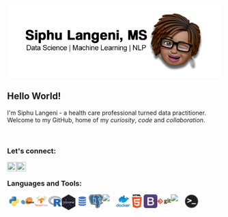 ![GitHub Banner][banner]

## Hello World!

I'm Siphu Langeni - a health care professional turned data practitioner. Welcome to my GitHub, home of my *curiosity*, *code* and *collaboration*.  

<br />

### Let's connect:

<!-- GitHub -->
[<img align="left" alt="" width="22" src="https://cdn.jsdelivr.net/npm/simple-icons@v3/icons/github.svg"  />][github]

<!-- LinkedIn -->
[<img align="left" alt="" width="22" src="https://cdn.jsdelivr.net/npm/simple-icons@v3/icons/linkedin.svg" />][linkedin]

<!-- Medium -->
[<img align="left" alt="" align="left" alt="" height="22" width="22" src="https://cdn.jsdelivr.net/npm/simple-icons@v3/icons/medium.svg" />][medium]

<!-- Twitter -->
[<img align="left" alt="" height="22" width="22" src="https://cdn.jsdelivr.net/npm/simple-icons@v3/icons/twitter.svg" />][twitter]

<br />

### Languages and Tools:

<!-- python -->
<img align="left" width="32" src="https://raw.githubusercontent.com/github/explore/80688e429a7d4ef2fca1e82350fe8e3517d3494d/topics/python/python.png"/>

<!-- Scikit-Learn -->
<img align="left" width="32" src="https://raw.githubusercontent.com/github/explore/80688e429a7d4ef2fca1e82350fe8e3517d3494d/topics/scikit-learn/scikit-learn.png"/>

<!-- TensorFlow -->
<img align="left" width="32" src="https://raw.githubusercontent.com/github/explore/80688e429a7d4ef2fca1e82350fe8e3517d3494d/topics/tensorflow/tensorflow.png"/>

<!-- R -->
<img align="left" width="32" src="https://raw.githubusercontent.com/github/explore/80688e429a7d4ef2fca1e82350fe8e3517d3494d/topics/r/r.png"/>

<!-- Tidyverse -->
<img align="left" width="32" src="https://github.com/tidyverse/tidyverse/raw/master/man/figures/logo.png"/>

<!-- SQL -->
<img align="left" width="32" src="https://raw.githubusercontent.com/github/explore/80688e429a7d4ef2fca1e82350fe8e3517d3494d/topics/sql/sql.png"/>

<!-- PostgreSQL -->
<img align="left" width="32" src="https://raw.githubusercontent.com/github/explore/80688e429a7d4ef2fca1e82350fe8e3517d3494d/topics/postgresql/postgresql.png"/>

<!-- Heroku -->
<img align="left" width="32" src="https://avatars3.githubusercontent.com/u/23211?s=200&v=4"/>

<!-- Docker -->
<img align="left" width="32" src="https://raw.githubusercontent.com/github/explore/80688e429a7d4ef2fca1e82350fe8e3517d3494d/topics/docker/docker.png"/>

<!-- HTML -->
<img align="left" width="32" src="https://raw.githubusercontent.com/github/explore/80688e429a7d4ef2fca1e82350fe8e3517d3494d/topics/html/html.png"/>

<!-- Bootstrap -->
<img align="left" width="32" src="https://raw.githubusercontent.com/github/explore/80688e429a7d4ef2fca1e82350fe8e3517d3494d/topics/bootstrap/bootstrap.png"/>

<!-- git -->
<img align="left" width="32" src="https://raw.githubusercontent.com/github/explore/80688e429a7d4ef2fca1e82350fe8e3517d3494d/topics/git/git.png"/>

<!-- GitHub -->
<img align="left" width="32" src="https://avatars1.githubusercontent.com/u/9919?s=200&v=4"/>

<!-- Terminal -->
<img align="left" width="32" src="https://raw.githubusercontent.com/github/explore/d92924b1d925bb134e308bd29c9de6c302ed3beb/topics/terminal/terminal.png"/>

<!-- <img height="32" width="32" src=""/> -->
[banner]: https://raw.githubusercontent.com/SiphuLangeni/SiphuLangeni/master/Images/GHBanner.png
[github]: https://github.com/SiphuLangeni
[linkedin]: https://linkedin.com/in/SiphuLangeni
[medium]: https://towardsdatascience.com/@SiphuLangeni
[twitter]: https://twitter.com/SiphuLangeni
